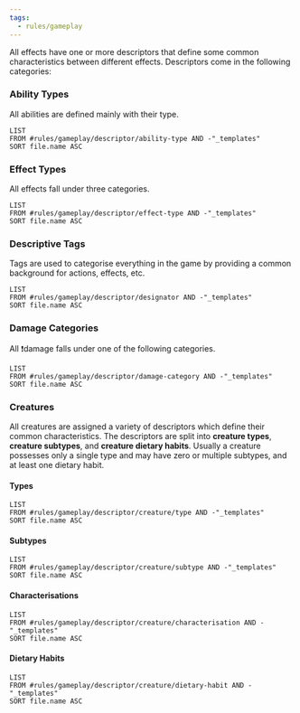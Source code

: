 ```yaml
---
tags:
  - rules/gameplay
---
```

All effects have one or more descriptors that define some common characteristics between different effects.
Descriptors come in the following categories:

### Ability Types
All abilities are defined mainly with their type.
```dataview
LIST
FROM #rules/gameplay/descriptor/ability-type AND -"_templates"
SORT file.name ASC
```

### Effect Types
All effects fall under three categories.
```dataview
LIST
FROM #rules/gameplay/descriptor/effect-type AND -"_templates"
SORT file.name ASC
```

### Descriptive Tags
Tags are used to categorise everything in the game by providing a common background for actions, effects, etc.
```dataview
LIST
FROM #rules/gameplay/descriptor/designator AND -"_templates"
SORT file.name ASC
```

### Damage Categories
All ❗damage falls under one of the following categories.
```dataview
LIST
FROM #rules/gameplay/descriptor/damage-category AND -"_templates"
SORT file.name ASC
```

### Creatures
All creatures are assigned a variety of descriptors which define their common characteristics. The descriptors are split into **creature types**, **creature subtypes**, and **creature dietary habits**. Usually a creature possesses only a single type and may have zero or multiple subtypes, and at least one dietary habit.

#### Types
```dataview
LIST
FROM #rules/gameplay/descriptor/creature/type AND -"_templates"
SORT file.name ASC
```

#### Subtypes
```dataview
LIST
FROM #rules/gameplay/descriptor/creature/subtype AND -"_templates"
SORT file.name ASC
```

#### Characterisations
```dataview
LIST
FROM #rules/gameplay/descriptor/creature/characterisation AND -"_templates"
SORT file.name ASC
```

#### Dietary Habits
```dataview
LIST
FROM #rules/gameplay/descriptor/creature/dietary-habit AND -"_templates"
SORT file.name ASC
```
